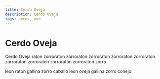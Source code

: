 ```yaml
---
title: Cerdo Oveja
description: Cerdo Oveja
tags: peces, ave
---
```


# Cerdo Oveja

Cerdo Oveja raton zorroraton zorroraton zorroraton zorroraton zorroraton zorroraton zorroraton zorroraton zorroraton zorro

leon raton gallina zorro caballo leon oveja gallina zorro conejo